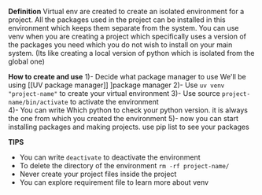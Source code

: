 **Definition** 
Virtual env are created to create an isolated environment for a project. All the packages used in the project can be installed in this environment which keeps them separate from the system. 
You can use venv when you are creating a project which specifically uses a version of the packages you need which you do not wish to install on your main system. 
(Its like creating a local version of python which is isolated from the global one)

**How to create and use**
1)- Decide what package manager to use
	We'll be using [[UV package manager]] ]package manager
2)- Use `uv venv "project-name"` to create your virtual environment
3)- Use source `project-name/bin/activate` to activate the environment  
4)- You can write Which python to check your python version. it is always the one from which you created the environment
5)- now you can start installing packages and making projects. use pip list to see your packages

**TIPS**
- You can write `deactivate` to deactivate the environment 
- To delete the directory of the environment `rm -rf project-name/`
- Never create your project files inside the project 
- You can explore requirement file to learn more about  venv 

